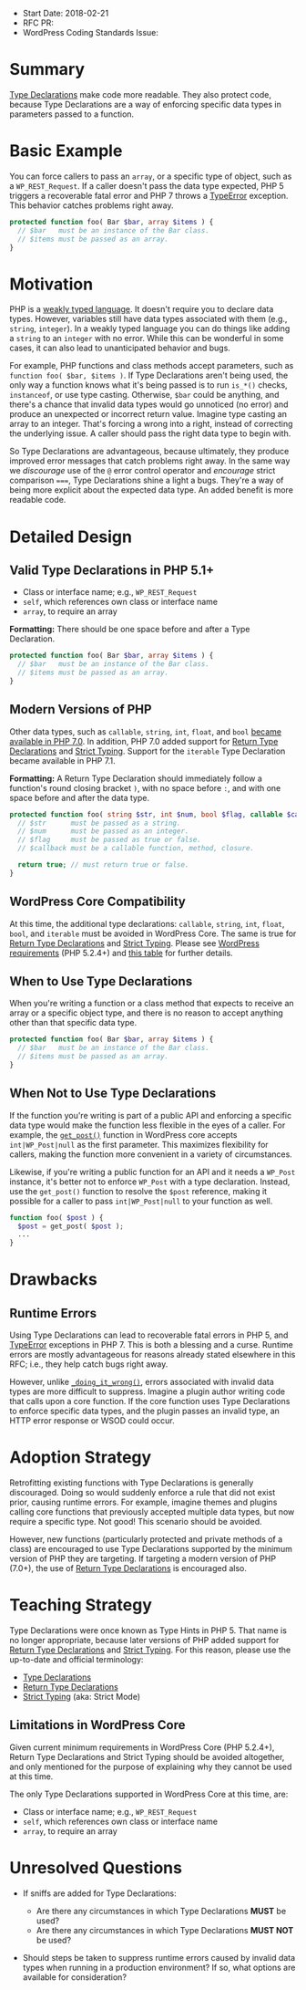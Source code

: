 - Start Date: 2018-02-21
- RFC PR:
- WordPress Coding Standards Issue:

# Summary

[Type Declarations](http://php.net/manual/en/functions.arguments.php#functions.arguments.type-declaration) make code more readable. They also protect code, because Type Declarations are a way of enforcing specific data types in parameters passed to a function.

# Basic Example

You can force callers to pass an `array`, or a specific type of object, such as a `WP_REST_Request`. If a caller doesn't pass the data type expected, PHP 5 triggers a recoverable fatal error and PHP 7 throws a [TypeError](http://php.net/manual/en/class.typeerror.php) exception. This behavior catches problems right away.

```php
protected function foo( Bar $bar, array $items ) {
  // $bar   must be an instance of the Bar class.
  // $items must be passed as an array.
}
```

# Motivation

PHP is a [weakly typed language](https://en.wikipedia.org/wiki/Strong_and_weak_typing). It doesn't require you to declare data types. However, variables still have data types associated with them (e.g., `string`, `integer`). In a weakly typed language you can do things like adding a `string` to an `integer` with no error. While this can be wonderful in some cases, it can also lead to unanticipated behavior and bugs.

For example, PHP functions and class methods accept parameters, such as `function foo( $bar, $items )`. If Type Declarations aren't being used, the only way a function knows what it's being passed is to run `is_*()` checks, `instanceof`, or use type casting. Otherwise, `$bar` could be anything, and there's a chance that invalid data types would go unnoticed (no error) and produce an unexpected or incorrect return value. Imagine type casting an array to an integer. That's forcing a wrong into a right, instead of correcting the underlying issue. A caller should pass the right data type to begin with.

So Type Declarations are advantageous, because ultimately, they produce improved error messages that catch problems right away. In the same way we _discourage_ use of the `@` error control operator and _encourage_ strict comparison `===`, Type Declarations shine a light a bugs. They're a way of being more explicit about the expected data type. An added benefit is more readable code.

# Detailed Design

## Valid Type Declarations in PHP 5.1+

- Class or interface name; e.g., `WP_REST_Request`
- `self`, which references own class or interface name
- `array`, to require an array

**Formatting:** There should be one space before and after a Type Declaration.

```php
protected function foo( Bar $bar, array $items ) {
  // $bar   must be an instance of the Bar class.
  // $items must be passed as an array.
}
```

## Modern Versions of PHP

Other data types, such as `callable`, `string`, `int`, `float`, and `bool` [became available in PHP 7.0](http://php.net/manual/en/migration70.new-features.php). In addition, PHP 7.0 added support for [Return Type Declarations](http://php.net/manual/en/functions.returning-values.php#functions.returning-values.type-declaration) and [Strict Typing](http://php.net/manual/en/functions.arguments.php#functions.arguments.type-declaration.strict). Support for the `iterable` Type Declaration became available in PHP 7.1.

**Formatting:** A Return Type Declaration should immediately follow a function's round closing bracket `)`, with no space before `:`, and with one space before and after the data type.

```php
protected function foo( string $str, int $num, bool $flag, callable $callback ): bool {
  // $str      must be passed as a string.
  // $num      must be passed as an integer.
  // $flag     must be passed as true or false.
  // $callback must be a callable function, method, closure.

  return true; // must return true or false.
}
```

## WordPress Core Compatibility

At this time, the additional type declarations: `callable`, `string`, `int`, `float`, `bool`, and `iterable` must be avoided in WordPress Core. The same is true for [Return Type Declarations](http://php.net/manual/en/functions.returning-values.php#functions.returning-values.type-declaration) and [Strict Typing](http://php.net/manual/en/functions.arguments.php#functions.arguments.type-declaration.strict). Please see [WordPress requirements](https://wordpress.org/about/requirements/) (PHP 5.2.4+) and [this table](http://php.net/manual/en/functions.arguments.php#functions.arguments.type-declaration) for further details.

## When to Use Type Declarations

When you're writing a function or a class method that expects to receive an array or a specific object type, and there is no reason to accept anything other than that specific data type.

```php
protected function foo( Bar $bar, array $items ) {
  // $bar   must be an instance of the Bar class.
  // $items must be passed as an array.
}
```

## When Not to Use Type Declarations

If the function you're writing is part of a public API and enforcing a specific data type would make the function less flexible in the eyes of a caller. For example, the [`get_post()`](https://developer.wordpress.org/reference/functions/get_post/) function in WordPress core accepts `int|WP_Post|null` as the first parameter. This maximizes flexibility for callers, making the function more convenient in a variety of circumstances.

Likewise, if you're writing a public function for an API and it needs a `WP_Post` instance, it's better not to enforce `WP_Post` with a type declaration. Instead, use the `get_post()` function to resolve the `$post` reference, making it possible for a caller to pass `int|WP_Post|null` to your function as well.

```php
function foo( $post ) {
  $post = get_post( $post );
  ...
}
```

# Drawbacks

## Runtime Errors

Using Type Declarations can lead to recoverable fatal errors in PHP 5, and [TypeError](http://php.net/manual/en/class.typeerror.php) exceptions in PHP 7. This is both a blessing and a curse. Runtime errors are mostly advantageous for reasons already stated elsewhere in this RFC; i.e., they help catch bugs right away.

However, unlike [`_doing_it_wrong()`](https://developer.wordpress.org/reference/functions/_doing_it_wrong/), errors associated with invalid data types are more difficult to suppress. Imagine a plugin author writing code that calls upon a core function. If the core function uses Type Declarations to enforce specific data types, and the plugin passes an invalid type, an HTTP error response or WSOD could occur.

# Adoption Strategy

Retrofitting existing functions with Type Declarations is generally discouraged. Doing so would suddenly enforce a rule that did not exist prior, causing runtime errors. For example, imagine themes and plugins calling core functions that previously accepted multiple data types, but now require a specific type. Not good! This scenario should be avoided.

However, new functions (particularly protected and private methods of a class) are encouraged to use Type Declarations supported by the minimum version of PHP they are targeting. If targeting a modern version of PHP (7.0+), the use of [Return Type Declarations](http://php.net/manual/en/functions.returning-values.php#functions.returning-values.type-declaration) is encouraged also.

# Teaching Strategy

Type Declarations were once known as Type Hints in PHP 5. That name is no longer appropriate, because later versions of PHP added support for [Return Type Declarations](http://php.net/manual/en/functions.returning-values.php#functions.returning-values.type-declaration) and [Strict Typing](http://php.net/manual/en/functions.arguments.php#functions.arguments.type-declaration.strict). For this reason, please use the up-to-date and official terminology:

- [Type Declarations](http://php.net/manual/en/functions.arguments.php#functions.arguments.type-declaration)
- [Return Type Declarations](http://php.net/manual/en/functions.returning-values.php#functions.returning-values.type-declaration)
- [Strict Typing](http://php.net/manual/en/functions.arguments.php#functions.arguments.type-declaration.strict) (aka: Strict Mode)

## Limitations in WordPress Core

Given current minimum requirements in WordPress Core (PHP 5.2.4+), Return Type Declarations and Strict Typing should be avoided altogether, and only mentioned for the purpose of explaining why they cannot be used at this time.

The only Type Declarations supported in WordPress Core at this time, are:

- Class or interface name; e.g., `WP_REST_Request`
- `self`, which references own class or interface name
- `array`, to require an array

# Unresolved Questions

- If sniffs are added for Type Declarations:
  - Are there any circumstances in which Type Declarations **MUST** be used?
  - Are there any circumstances in which Type Declarations **MUST NOT** be used?

- Should steps be taken to suppress runtime errors caused by invalid data types when running in a production environment? If so, what options are available for consideration?

